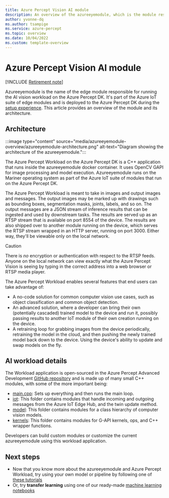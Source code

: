 ```yaml
---
title: Azure Percept Vision AI module
description: An overview of the azureeyemodule, which is the module responsible for running the AI vision workload on the Azure Percept DK.
author: yvonne-dq
ms.author: tsampige
ms.service: azure-percept
ms.topic: overview 
ms.date: 10/04/2022
ms.custom: template-overview 
---
```


# Azure Percept Vision AI module

[!INCLUDE [Retirement note](./includes/retire.md)]

Azureeyemodule is the name of the edge module responsible for running the AI vision workload on the Azure Percept DK. It's part of the Azure IoT suite of edge modules and is deployed to the Azure Percept DK during the [setup experience](./quickstart-percept-dk-set-up.md). This article provides an overview of the module and its architecture.

## Architecture

:::image type="content" source="media/azureeyemodule-overview/azureeyemodule-architecture.png" alt-text="Diagram showing the architecture of the azureeyemodule.":::

The Azure Percept Workload on the Azure Percept DK is a C++ application that runs inside the azureeyemodule docker container. It uses OpenCV GAPI for image processing and model execution. Azureeyemodule runs on the Mariner operating system as part of the Azure IoT suite of modules that run on the Azure Percept DK.

The Azure Percept Workload is meant to take in images and output images and messages. The output images may be marked up with drawings such as bounding boxes, segmentation masks, joints, labels, and so on. The output messages are a JSON stream of inference results that can be ingested and used by downstream tasks.
The results are served up as an RTSP stream that is available on port 8554 of the device. The results are also shipped over to another module running on the device, which serves the RTSP stream wrapped in an HTTP server, running on port 3000. Either way, they'll be viewable only on the local network.

> [!CAUTION]
> There is *no* encryption or authentication with respect to the RTSP feeds. Anyone on the local network can view exactly what the Azure Percept Vision is seeing by typing in the correct address into a web browser or RTSP media player.

The Azure Percept Workload enables several features that end users can take advantage of:
- A no-code solution for common computer vision use cases, such as object classification and common object detection.
- An advanced solution, where a developer can bring their own (potentially cascaded) trained model to the device and run it, possibly passing results to another IoT module of their own creation running on the device.
- A retraining loop for grabbing images from the device periodically, retraining the model in the cloud, and then pushing the newly trained model back down to the device. Using the device's ability to update and swap models on the fly.

## AI workload details
The Workload application is open-sourced in the Azure Percept Advanced Development [GitHub repository](https://github.com/microsoft/azure-percept-advanced-development/tree/main/azureeyemodule/app) and is made up of many small C++ modules, with some of the more important being:
- [main.cpp](https://github.com/microsoft/azure-percept-advanced-development/blob/main/azureeyemodule/app/main.cpp): Sets up everything and then runs the main loop.
- [iot](https://github.com/microsoft/azure-percept-advanced-development/tree/main/azureeyemodule/app/iot): This folder contains modules that handle incoming and outgoing messages from the Azure IoT Edge Hub, and the twin update method.
- [model](https://github.com/microsoft/azure-percept-advanced-development/tree/main/azureeyemodule/app/model): This folder contains modules for a class hierarchy of computer vision models.
- [kernels](https://github.com/microsoft/azure-percept-advanced-development/tree/main/azureeyemodule/app/kernels): This folder contains modules for G-API kernels, ops, and C++ wrapper functions.

Developers can build custom modules or customize the current azureeyemodule using this workload application. 

## Next steps

- Now that you know more about the azureeyemodule and Azure Percept Workload, try using your own model or pipeline by following one of [these tutorials](https://github.com/microsoft/azure-percept-advanced-development/blob/main/tutorials/README.md)
- Or, try **transfer learning** using one of our ready-made [machine learning notebooks](https://github.com/microsoft/azure-percept-advanced-development/tree/main/machine-learning-notebooks)

